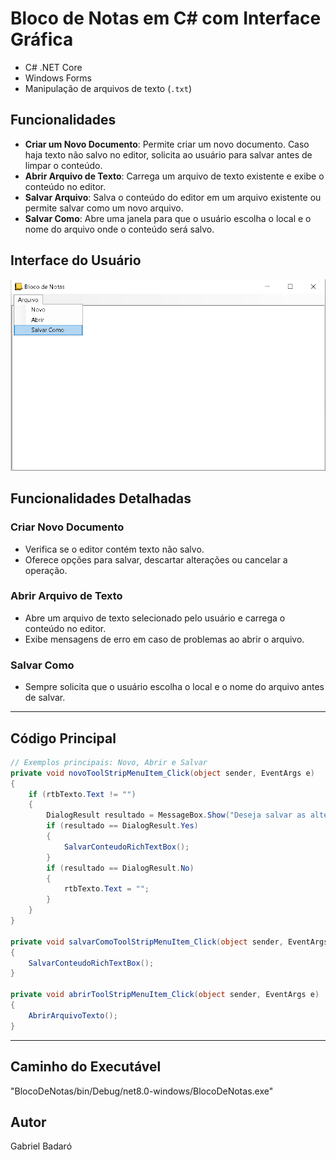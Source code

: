 
# Bloco de Notas em C# com Interface Gráfica

- C# .NET Core
- Windows Forms
- Manipulação de arquivos de texto (`.txt`)

## Funcionalidades

- **Criar um Novo Documento**: Permite criar um novo documento. Caso haja texto não salvo no editor, solicita ao usuário para salvar antes de limpar o conteúdo.
- **Abrir Arquivo de Texto**: Carrega um arquivo de texto existente e exibe o conteúdo no editor.
- **Salvar Arquivo**: Salva o conteúdo do editor em um arquivo existente ou permite salvar como um novo arquivo.
- **Salvar Como**: Abre uma janela para que o usuário escolha o local e o nome do arquivo onde o conteúdo será salvo.
  
## Interface do Usuário
![Interface Bloco de Notas](/Imagens/BlocoDeNotas.png "Interface Bloco de Notas")

## Funcionalidades Detalhadas

### Criar Novo Documento
- Verifica se o editor contém texto não salvo.
- Oferece opções para salvar, descartar alterações ou cancelar a operação.

### Abrir Arquivo de Texto
- Abre um arquivo de texto selecionado pelo usuário e carrega o conteúdo no editor.
- Exibe mensagens de erro em caso de problemas ao abrir o arquivo.

### Salvar Como
- Sempre solicita que o usuário escolha o local e o nome do arquivo antes de salvar.

---

## Código Principal

```csharp
// Exemplos principais: Novo, Abrir e Salvar
private void novoToolStripMenuItem_Click(object sender, EventArgs e)
{
    if (rtbTexto.Text != "")
    {
        DialogResult resultado = MessageBox.Show("Deseja salvar as alterações?", "Bloco de notas", MessageBoxButtons.YesNoCancel);
        if (resultado == DialogResult.Yes)
        {
            SalvarConteudoRichTextBox();
        }
        if (resultado == DialogResult.No)
        {
            rtbTexto.Text = "";
        }
    }
}

private void salvarComoToolStripMenuItem_Click(object sender, EventArgs e)
{
    SalvarConteudoRichTextBox();
}

private void abrirToolStripMenuItem_Click(object sender, EventArgs e)
{
    AbrirArquivoTexto();
}
```

---

## Caminho do Executável
"BlocoDeNotas/bin/Debug/net8.0-windows/BlocoDeNotas.exe"

## Autor
Gabriel Badaró

